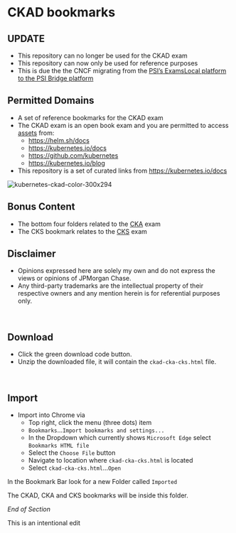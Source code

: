# CKAD bookmarks

## UPDATE
* This repository can no longer be used for the CKAD exam
* This repository can now only be used for reference purposes
* This is due the the CNCF migrating from the [PSI’s ExamsLocal platform to the PSI Bridge platform](https://training.linuxfoundation.org/bridge-migration-2021/)

## Permitted Domains
* A set of reference bookmarks for the CKAD exam
* The CKAD exam is an open book exam and you are permitted to access [assets](https://docs.linuxfoundation.org/tc-docs/certification/certification-resources-allowed#certified-kubernetes-administrator-cka-and-certified-kubernetes-application-developer-ckad) from:
  * https://helm.sh/docs
  * https://kubernetes.io/docs
  * https://github.com/kubernetes
  * https://kubernetes.io/blog
* This repository is a set of curated links from https://kubernetes.io/docs 

![kubernetes-ckad-color-300x294](https://user-images.githubusercontent.com/18049790/135700746-b796e9c6-f768-483a-9935-199deeb27262.png)

## Bonus Content 
* The bottom four folders related to the [CKA](https://www.cncf.io/certification/cka/) exam 
* The CKS bookmark relates to the [CKS](https://www.cncf.io/certification/cks/) exam

## Disclaimer

- Opinions expressed here are solely my own and do not express the views or opinions of JPMorgan Chase.
- Any third-party trademarks are the intellectual property of their respective owners and any mention herein is for referential purposes only.
<br />

## Download
* Click the green download code button.
* Unzip the downloaded file, it will contain the `ckad-cka-cks.html` file.
<br />

## Import
* Import into Chrome via
  * Top right, click the menu (three dots) item
  * `Bookmarks`...`Import bookmarks and settings...`
  * In the Dropdown which currently shows `Microsoft Edge` select `Bookmarks HTML file`
  * Select the `Choose File` button
  * Navigate to location where `ckad-cka-cks.html` is located
  * Select `ckad-cka-cks.html`...`Open`

In the Bookmark Bar look for a new Folder called `Imported`

The CKAD, CKA and CKS bookmarks will be inside this folder.

_End of Section_

This is an intentional edit
